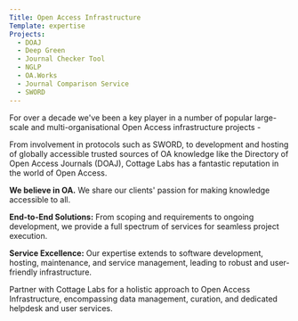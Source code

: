 ```yaml
---
Title: Open Access Infrastructure
Template: expertise
Projects: 
  - DOAJ
  - Deep Green
  - Journal Checker Tool
  - NGLP
  - OA.Works
  - Journal Comparison Service
  - SWORD
---
```



For over a decade we've been a key player in a number of popular large-scale and multi-organisational Open Access infrastructure projects - 

From involvement in protocols such as SWORD, to development and hosting of globally accessible trusted sources of OA knowledge like the Directory of Open Access Journals (DOAJ), Cottage Labs has a fantastic reputation in the world of Open Access.

**We believe in OA.** We share our clients' passion for making knowledge accessible to all.

**End-to-End Solutions:** From scoping and requirements to ongoing development, we provide a full spectrum of services for seamless project execution.

**Service Excellence:** Our expertise extends to software development, hosting, maintenance, and service management, leading to robust and user-friendly infrastructure.

Partner with Cottage Labs for a holistic approach to Open Access Infrastructure, encompassing data management, curation, and dedicated helpdesk and user services.
